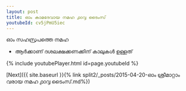 ```yaml
---
layout: post
title: ഓം കാമദേവായ നമഹ ൧൦൮ ടൈംസ്
youtubeId: cv5jPmU5iec
---
```

 
 
 ഓം സഹസ്രപത്തെ നമഹ 
 
 -  ആർക്കാണ് ദശലക്ഷക്കണക്കിന് കാലുകൾ ഉള്ളത് 
 
  
 
  
 
 
 
 
 
 


{% include youtubePlayer.html id=page.youtubeId %}
 
[Next]({{ site.baseurl }}{% link  split2/_posts/2015-04-20-ഓം ശ്രീമാറ്റാം വരായ നമഹ ൧൦൮ ടൈംസ്.md%})
 
